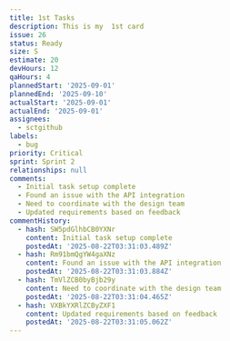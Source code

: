 ```yaml
---
title: 1st Tasks
description: This is my  1st card
issue: 26
status: Ready
size: S
estimate: 20
devHours: 12
qaHours: 4
plannedStart: '2025-09-01'
plannedEnd: '2025-09-10'
actualStart: '2025-09-01'
actualEnd: '2025-09-01'
assignees:
  - sctgithub
labels:
  - bug
priority: Critical
sprint: Sprint 2
relationships: null
comments:
  - Initial task setup complete
  - Found an issue with the API integration
  - Need to coordinate with the design team
  - Updated requirements based on feedback
commentHistory:
  - hash: SW5pdGlhbCB0YXNr
    content: Initial task setup complete
    postedAt: '2025-08-22T03:31:03.489Z'
  - hash: Rm91bmQgYW4gaXNz
    content: Found an issue with the API integration
    postedAt: '2025-08-22T03:31:03.884Z'
  - hash: TmVlZCB0byBjb29y
    content: Need to coordinate with the design team
    postedAt: '2025-08-22T03:31:04.465Z'
  - hash: VXBkYXRlZCByZXF1
    content: Updated requirements based on feedback
    postedAt: '2025-08-22T03:31:05.062Z'
---
```


